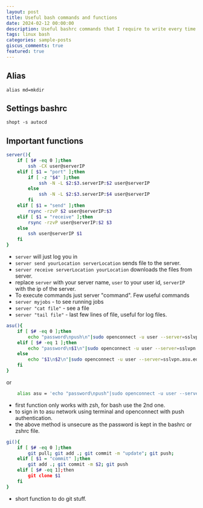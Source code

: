 ```yaml
---
layout: post
title: Useful bash commands and functions
date: 2024-02-12 00:00:00
description: Useful bashrc commands that I require to write every time I create a new system.
tags: linux bash
categories: sample-posts
giscus_comments: true
featured: true
---
```


## Alias

`alias md=mkdir`

## Settings bashrc

`shopt -s autocd`

## Important functions


```bash
server(){
    if [ $# -eq 0 ];then
        ssh -CX user@serverIP
    elif [ $1 = "port" ];then
        if [ -z "$4" ];then
            ssh -N -L $2:$3.serverIP:$2 user@serverIP
        else
            ssh -N -L $2:$3.serverIP:$4 user@serverIP
        fi
    elif [ $1 = "send" ];then
        rsync -rzvP $2 user@serverIP:$3
    elif [ $1 = "receive" ];then
        rsync -rzvP user@serverIP:$2 $3
    else
        ssh user@serverIP $1
    fi
}
```

- `server` will just log you in
- `server send yourLocation serverLocation` sends file to the server.
- `server receive serverLocation yourLocation` downloads the files from server.
- replace `server` with your server name, `user` to your user id, `serverIP` with the ip of the server.
- To execute commands just server "command". Few useful commands
- `server myjobs` - to see running jobs
- `server "cat file"` - see a file
- `server "tail file"` - last few lines of file, useful for log files.


```bash
asu(){
    if [ $# -eq 0 ];then
        echo "password\npush\n"|sudo openconnect -u user --server=sslvpn.asu.edu
    elif [ $# -eq 1 ];then
        echo "password\n$1\n"|sudo openconnect -u user --server=sslvpn.asu.edu
    else
        echo "$1\n$2\n"|sudo openconnect -u user --server=sslvpn.asu.edu
    fi
}
```

or 

```bash
    alias asu = 'echo "password\npush"|sudo openconnect -u user --server=sslvpn.asu.edu'
```

- first function only works with zsh, for bash use the 2nd one.
- to sign in to asu network using terminal and openconnect with push authentication.
- the above method is unsecure as the password is kept in the bashrc or zshrc file.

```bash
gi(){
    if [ $# -eq 0 ];then
        git pull; git add .; git commit -m "update"; git push;
    elif [ $1 = "commit" ];then
        git add .; git commit -m $2; git push
    elif [ $# -eq 1];then
        git clone $1
    fi
}
```

- short function to do git stuff.